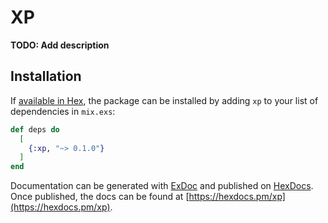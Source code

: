 # XP

**TODO: Add description**

## Installation

If [available in Hex](https://hex.pm/docs/publish), the package can be installed
by adding `xp` to your list of dependencies in `mix.exs`:

```elixir
def deps do
  [
    {:xp, "~> 0.1.0"}
  ]
end
```

Documentation can be generated with [ExDoc](https://github.com/elixir-lang/ex_doc)
and published on [HexDocs](https://hexdocs.pm). Once published, the docs can
be found at [https://hexdocs.pm/xp](https://hexdocs.pm/xp).

